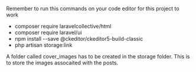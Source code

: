 <p>Remember to run this commands on your code editor for this project to work</p>
<ul>
    <li>composer require laravelcollective/html</li>
    <li>composer require laravel/ui</li>
    <li>npm install --save @ckeditor/ckeditor5-build-classic</li>
    <li>php artisan storage:link</li>
</ul>
<p>A folder called cover_images has to be created in the storage folder. This is to store the images assocaited with the posts.</p>
